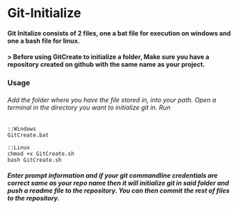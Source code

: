 # Git-Initialize 
#### Git Initalize consists of 2 files, one a bat file for execution on windows and one a bash file for linux.
#### > Before using GitCreate to initialize a folder, Make sure you have a repository created on github with the same name as your project.

### Usage
###### Add the folder where you have the file stored in, into your path. Open a terminal in the directory you want to initialize git in. Run
```batch
::Windows
GitCreate.bat

::Linux
chmod +x GitCreate.sh
bash GitCreate.sh
```
##### Enter prompt information and if your git commandline credentials are correct same as your repo name then it will initialize git in said folder and push a readme file to the repository. You can then commit the rest of files to the repository.
